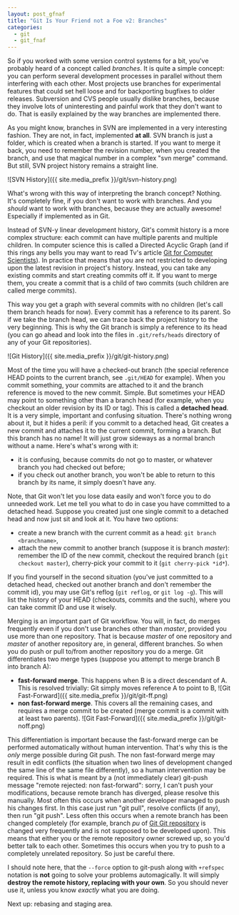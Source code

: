 ```yaml
---
layout: post_gfnaf
title: "Git Is Your Friend not a Foe v2: Branches"
categories:
  - git
  - git_fnaf
---
```

So if you worked with some version control systems for a bit, you've probably
heard of a concept called *branches*. It is quite a simple concept: you can
perform several development processes in parallel without them interfering
with each other. Most projects use branches for experimental features that
could set hell loose and for backporting bugfixes to older releases.
Subversion and CVS people usually dislike branches, because they involve lots
of uninteresting and painful work that they don't want to do. That is easily
explained by the way branches are implemented there.

As you might know, branches in SVN are implemented in a very interesting
fashion. They are not, in fact, implemented **at all**. SVN branch is just a
folder, which is created when a branch is started. If you want to merge it
back, you need to remember the revision number, when you created the branch,
and use that magical number in a complex "svn merge" command. But still,
SVN project history remains a straight line.

![SVN History]({{ site.media_prefix }}/git/svn-history.png)

What's wrong with this way of interpreting the branch concept? Nothing. It's
completely fine, if you don't want to work with branches. And you *should*
want to work with branches, because they are actually awesome! Especially 
if implemented as in Git.

Instead of SVN-y linear development history, Git's commit history is a more
complex structure: each commit can have multiple parents and multiple children.
In computer science this is called a Directed Acyclic Graph (and if this rings
any bells you may want to read Tv's article [Git for Computer
Scientists](http://eagain.net/articles/git-for-computer-scientists/)). In
practice that means that you are not restricted to developing upon the latest
revision in project's history. Instead, you can take any existing commits and
start creating commits off it. If you want to merge them, you create a commit
that is a child of two commits (such children are called merge commits).

This way you get a graph with several commits with no children (let's call
them branch heads for now). Every commit has a reference to its parent. So if
we take the branch head, we can trace back the project history to the very
beginning. This is why the Git branch is simply a reference to its head (you
can go ahead and look into the files in `.git/refs/heads` directory of any of
your Git repositories).

![Git History]({{ site.media_prefix }}/git/git-history.png)

Most of the time you will have a checked-out branch (the special reference
HEAD points to the current branch, see `.git/HEAD` for example). When you commit
something, your commits are attached to it and the branch reference is moved
to the new commit. Simple. But sometimes your HEAD may point to something
other than a branch head (for example, when you checkout an older revision by
its ID or tag). This is called a **detached head**. It is a very simple,
important and confusing situation. There's nothing wrong about it, but it
hides a peril: if you commit to a detached head, Git creates a new commit and
attaches it to the current commit, forming a branch. But this branch has no
name! It will just grow sideways as a normal branch without a name. Here's
what's wrong with it:

- it is confusing, because commits do not go to master, or whatever branch you
  had checked out before;
- if you check out another branch, you won't be able to return to this branch
  by its name, it simply doesn't have any.

Note, that Git won't let you lose data easily and won't force you to do unneeded
work. Let me tell you what to do in case you have committed to a detached
head. Suppose you created just one single commit to a detached head and now
just sit and look at it. You have two options:

- create a new branch with the current commit as a head: `git branch
  <branchname>`,
- attach the new commit to another branch (suppose it is branch *master*):
  remember the ID of the new commit, checkout the required branch (`git
  checkout master`), cherry-pick your commit to it (`git
  cherry-pick *id*`).

If you find yourself in the second situation (you've just committed to a
detached head, checked out another branch and don't remember the commit id),
you may use Git's reflog (`git reflog`, or `git log -g`). This will list the
history of your HEAD (checkouts, commits and the such), where you can take
commit ID and use it wisely.

Merging is an important part of Git workflow. You will, in fact, do merges
frequently even if you don't use branches other than *master*, provided you use
more than one repository. That is because *master* of one repository and
*master* of another repository are, in general, different branches. So when
you do push or pull to/from another repository you do a merge. Git
differentiates two merge types (suppose you attempt to merge branch B into
branch A):

- **fast-forward merge**. This happens when B is a direct descendant of A.
  This is resolved trivially: Git simply moves reference A to point to B,
![Git Fast-Forward]({{ site.media_prefix }}/git/git-ff.png)
- **non fast-forward merge**. This covers all the remaining cases, and
  requires a merge commit to be created (merge commit is a commit with at
  least two parents).
![Git Fast-Forward]({{ site.media_prefix }}/git/git-noff.png)

This differentiation is important because the fast-forward merge can be
performed automatically without human intervention. That's why this is the
*only* merge possible during Git push. The non fast-forward merge may result in
edit conflicts (the situation when two lines of development changed the same
line of the same file differently), so a human intervention may be required.
This is what is meant by a (not immediately clear) git-push message "remote
rejected: non fast-forward": sorry, I can't push your modifications, because
remote branch has diverged, please resolve this manually. Most often this
occurs when another developer managed to push his changes first. In this case
just run "git pull", resolve conflicts (if any), then run "git push".  Less
often this occurs when a remote branch has been changed completely (for
example, branch *pu* of [Git Git
repository](http://git.kernel.org/?p=git/git.git;a=summary) is changed very
frequently and is not supposed to be developed upon). This means that either
you or the remote repository owner screwed up, so you'd better talk to each
other. Sometimes this occurs when you try to push to a completely unrelated
repository. So just be careful there.

I should note here, that the `--force` option to git-push along with `+refspec`
notation is **not** going to solve your problems automagically. It will simply
**destroy the remote history, replacing with your own**. So you should never
use it, unless you know *exactly* what you are doing.

Next up: rebasing and staging area.
